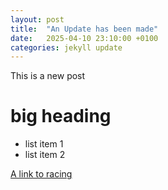 ```yaml
---
layout: post
title:  "An Update has been made"
date:   2025-04-10 23:10:00 +0100
categories: jekyll update
---
```


This is a new post

# big heading

* list item 1
* list item 2

[A link to racing](/racing)

